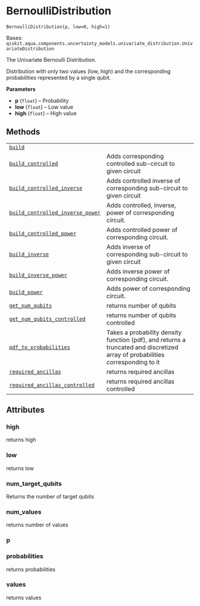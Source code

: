 # BernoulliDistribution

<span id="undefined" />

`BernoulliDistribution(p, low=0, high=1)`

Bases: `qiskit.aqua.components.uncertainty_models.univariate_distribution.UnivariateDistribution`

The Univariate Bernoulli Distribution.

Distribution with only two values (low, high) and the corresponding probabilities represented by a single qubit.

**Parameters**

*   **p** (`float`) – Probability
*   **low** (`float`) – Low value
*   **high** (`float`) – High value

## Methods

|                                                                                                                                                                                                                                                                                                                                    |                                                                                                                                |
| ---------------------------------------------------------------------------------------------------------------------------------------------------------------------------------------------------------------------------------------------------------------------------------------------------------------------------------- | ------------------------------------------------------------------------------------------------------------------------------ |
| [`build`](qiskit.aqua.components.uncertainty_models.BernoulliDistribution.build#qiskit.aqua.components.uncertainty_models.BernoulliDistribution.build "qiskit.aqua.components.uncertainty_models.BernoulliDistribution.build")                                                                                                     |                                                                                                                                |
| [`build_controlled`](qiskit.aqua.components.uncertainty_models.BernoulliDistribution.build_controlled#qiskit.aqua.components.uncertainty_models.BernoulliDistribution.build_controlled "qiskit.aqua.components.uncertainty_models.BernoulliDistribution.build_controlled")                                                         | Adds corresponding controlled sub-circuit to given circuit                                                                     |
| [`build_controlled_inverse`](qiskit.aqua.components.uncertainty_models.BernoulliDistribution.build_controlled_inverse#qiskit.aqua.components.uncertainty_models.BernoulliDistribution.build_controlled_inverse "qiskit.aqua.components.uncertainty_models.BernoulliDistribution.build_controlled_inverse")                         | Adds controlled inverse of corresponding sub-circuit to given circuit                                                          |
| [`build_controlled_inverse_power`](qiskit.aqua.components.uncertainty_models.BernoulliDistribution.build_controlled_inverse_power#qiskit.aqua.components.uncertainty_models.BernoulliDistribution.build_controlled_inverse_power "qiskit.aqua.components.uncertainty_models.BernoulliDistribution.build_controlled_inverse_power") | Adds controlled, inverse, power of corresponding circuit.                                                                      |
| [`build_controlled_power`](qiskit.aqua.components.uncertainty_models.BernoulliDistribution.build_controlled_power#qiskit.aqua.components.uncertainty_models.BernoulliDistribution.build_controlled_power "qiskit.aqua.components.uncertainty_models.BernoulliDistribution.build_controlled_power")                                 | Adds controlled power of corresponding circuit.                                                                                |
| [`build_inverse`](qiskit.aqua.components.uncertainty_models.BernoulliDistribution.build_inverse#qiskit.aqua.components.uncertainty_models.BernoulliDistribution.build_inverse "qiskit.aqua.components.uncertainty_models.BernoulliDistribution.build_inverse")                                                                     | Adds inverse of corresponding sub-circuit to given circuit                                                                     |
| [`build_inverse_power`](qiskit.aqua.components.uncertainty_models.BernoulliDistribution.build_inverse_power#qiskit.aqua.components.uncertainty_models.BernoulliDistribution.build_inverse_power "qiskit.aqua.components.uncertainty_models.BernoulliDistribution.build_inverse_power")                                             | Adds inverse power of corresponding circuit.                                                                                   |
| [`build_power`](qiskit.aqua.components.uncertainty_models.BernoulliDistribution.build_power#qiskit.aqua.components.uncertainty_models.BernoulliDistribution.build_power "qiskit.aqua.components.uncertainty_models.BernoulliDistribution.build_power")                                                                             | Adds power of corresponding circuit.                                                                                           |
| [`get_num_qubits`](qiskit.aqua.components.uncertainty_models.BernoulliDistribution.get_num_qubits#qiskit.aqua.components.uncertainty_models.BernoulliDistribution.get_num_qubits "qiskit.aqua.components.uncertainty_models.BernoulliDistribution.get_num_qubits")                                                                 | returns number of qubits                                                                                                       |
| [`get_num_qubits_controlled`](qiskit.aqua.components.uncertainty_models.BernoulliDistribution.get_num_qubits_controlled#qiskit.aqua.components.uncertainty_models.BernoulliDistribution.get_num_qubits_controlled "qiskit.aqua.components.uncertainty_models.BernoulliDistribution.get_num_qubits_controlled")                     | returns number of qubits controlled                                                                                            |
| [`pdf_to_probabilities`](qiskit.aqua.components.uncertainty_models.BernoulliDistribution.pdf_to_probabilities#qiskit.aqua.components.uncertainty_models.BernoulliDistribution.pdf_to_probabilities "qiskit.aqua.components.uncertainty_models.BernoulliDistribution.pdf_to_probabilities")                                         | Takes a probability density function (pdf), and returns a truncated and discretized array of probabilities corresponding to it |
| [`required_ancillas`](qiskit.aqua.components.uncertainty_models.BernoulliDistribution.required_ancillas#qiskit.aqua.components.uncertainty_models.BernoulliDistribution.required_ancillas "qiskit.aqua.components.uncertainty_models.BernoulliDistribution.required_ancillas")                                                     | returns required ancillas                                                                                                      |
| [`required_ancillas_controlled`](qiskit.aqua.components.uncertainty_models.BernoulliDistribution.required_ancillas_controlled#qiskit.aqua.components.uncertainty_models.BernoulliDistribution.required_ancillas_controlled "qiskit.aqua.components.uncertainty_models.BernoulliDistribution.required_ancillas_controlled")         | returns required ancillas controlled                                                                                           |

## Attributes

<span id="undefined" />

### high

returns high

<span id="undefined" />

### low

returns low

<span id="undefined" />

### num\_target\_qubits

Returns the number of target qubits

<span id="undefined" />

### num\_values

returns number of values

<span id="undefined" />

### p

<span id="undefined" />

### probabilities

returns probabilities

<span id="undefined" />

### values

returns values
